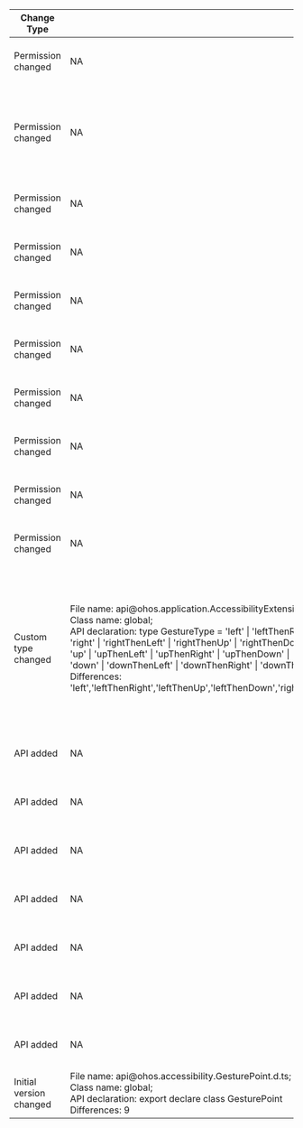 | Change Type | Old Version | New Version | d.ts File |
| ---- | ------ | ------ | -------- |
|Permission changed|NA|File name: api\@ohos.accessibility.config.d.ts;<br>Class name: config;<br>API declaration: function enableAbility(name: string, capability: Array\<accessibility.Capability>): Promise\<void>;<br>Differences: ohos.permission.WRITE_ACCESSIBILITY_CONFIG|api\@ohos.accessibility.config.d.ts|
|Permission changed|NA|File name: api\@ohos.accessibility.config.d.ts;<br>Class name: config;<br>API declaration: function enableAbility(<br>    name: string,<br>    capability: Array\<accessibility.Capability>,<br>    callback: AsyncCallback\<void><br>  ): void;<br>Differences: ohos.permission.WRITE_ACCESSIBILITY_CONFIG|api\@ohos.accessibility.config.d.ts|
|Permission changed|NA|File name: api\@ohos.accessibility.config.d.ts;<br>Class name: config;<br>API declaration: function disableAbility(name: string): Promise\<void>;<br>Differences: ohos.permission.WRITE_ACCESSIBILITY_CONFIG|api\@ohos.accessibility.config.d.ts|
|Permission changed|NA|File name: api\@ohos.accessibility.config.d.ts;<br>Class name: config;<br>API declaration: function disableAbility(name: string, callback: AsyncCallback\<void>): void;<br>Differences: ohos.permission.WRITE_ACCESSIBILITY_CONFIG|api\@ohos.accessibility.config.d.ts|
|Permission changed|NA|File name: api\@ohos.accessibility.config.d.ts;<br>Class name: config;<br>API declaration: function on(type: 'enabledAccessibilityExtensionListChange', callback: Callback\<void>): void;<br>Differences: ohos.permission.READ_ACCESSIBILITY_CONFIG|api\@ohos.accessibility.config.d.ts|
|Permission changed|NA|File name: api\@ohos.accessibility.config.d.ts;<br>Class name: config;<br>API declaration: function off(type: 'enabledAccessibilityExtensionListChange', callback?: Callback\<void>): void;<br>Differences: ohos.permission.READ_ACCESSIBILITY_CONFIG|api\@ohos.accessibility.config.d.ts|
|Permission changed|NA|File name: api\@ohos.accessibility.config.d.ts;<br>Class name: Config;<br>API declaration: set(value: T): Promise\<void>;<br>Differences: ohos.permission.WRITE_ACCESSIBILITY_CONFIG|api\@ohos.accessibility.config.d.ts|
|Permission changed|NA|File name: api\@ohos.accessibility.config.d.ts;<br>Class name: Config;<br>API declaration: set(value: T, callback: AsyncCallback\<void>): void;<br>Differences: ohos.permission.WRITE_ACCESSIBILITY_CONFIG|api\@ohos.accessibility.config.d.ts|
|Permission changed|NA|File name: api\@ohos.accessibility.config.d.ts;<br>Class name: Config;<br>API declaration: on(callback: Callback\<T>): void;<br>Differences: ohos.permission.READ_ACCESSIBILITY_CONFIG|api\@ohos.accessibility.config.d.ts|
|Permission changed|NA|File name: api\@ohos.accessibility.config.d.ts;<br>Class name: Config;<br>API declaration: off(callback?: Callback\<T>): void;<br>Differences: ohos.permission.READ_ACCESSIBILITY_CONFIG|api\@ohos.accessibility.config.d.ts|
|Custom type changed|File name: api\@ohos.application.AccessibilityExtensionAbility.d.ts;<br>Class name: global;<br>API declaration: type GestureType = 'left' \| 'leftThenRight' \| 'leftThenUp' \| 'leftThenDown' \|<br>  'right' \| 'rightThenLeft' \| 'rightThenUp' \| 'rightThenDown' \|<br>  'up' \| 'upThenLeft' \| 'upThenRight' \| 'upThenDown' \|<br>  'down' \| 'downThenLeft' \| 'downThenRight' \| 'downThenUp';<br>Differences: 'left','leftThenRight','leftThenUp','leftThenDown','right','rightThenLeft','rightThenUp','rightThenDown','up','upThenLeft','upThenRight','upThenDown','down','downThenLeft','downThenRight','downThenUp'|File name: api\@ohos.application.AccessibilityExtensionAbility.d.ts;<br>Class name: global;<br>API declaration: type GestureType = 'left' \| 'leftThenRight' \| 'leftThenUp' \| 'leftThenDown' \|<br>  'right' \| 'rightThenLeft' \| 'rightThenUp' \| 'rightThenDown' \|<br>  'up' \| 'upThenLeft' \| 'upThenRight' \| 'upThenDown' \|<br>  'down' \| 'downThenLeft' \| 'downThenRight' \| 'downThenUp' \|<br>  'twoFingerSingleTap' \| 'twoFingerDoubleTap' \| 'twoFingerDoubleTapAndHold' \| 'twoFingerTripleTap' \|<br>  'twoFingerTripleTapAndHold' \| 'threeFingerSingleTap' \| 'threeFingerDoubleTap' \| 'threeFingerDoubleTapAndHold' \|<br>  'threeFingerTripleTap' \| 'threeFingerTripleTapAndHold' \| 'fourFingerSingleTap' \| 'fourFingerDoubleTap' \|<br>  'fourFingerDoubleTapAndHold' \| 'fourFingerTripleTap' \| 'fourFingerTripleTapAndHold' \|<br>  'threeFingerSwipeUp' \| 'threeFingerSwipeDown' \| 'threeFingerSwipeLeft' \| 'threeFingerSwipeRight' \|<br>  'fourFingerSwipeUp' \| 'fourFingerSwipeDown' \| 'fourFingerSwipeLeft' \| 'fourFingerSwipeRight';<br>Differences: 'left','leftThenRight','leftThenUp','leftThenDown','right','rightThenLeft','rightThenUp','rightThenDown','up','upThenLeft','upThenRight','upThenDown','down','downThenLeft','downThenRight','downThenUp','twoFingerSingleTap','twoFingerDoubleTap','twoFingerDoubleTapAndHold','twoFingerTripleTap','twoFingerTripleTapAndHold','threeFingerSingleTap','threeFingerDoubleTap','threeFingerDoubleTapAndHold','threeFingerTripleTap','threeFingerTripleTapAndHold','fourFingerSingleTap','fourFingerDoubleTap','fourFingerDoubleTapAndHold','fourFingerTripleTap','fourFingerTripleTapAndHold','threeFingerSwipeUp','threeFingerSwipeDown','threeFingerSwipeLeft','threeFingerSwipeRight','fourFingerSwipeUp','fourFingerSwipeDown','fourFingerSwipeLeft','fourFingerSwipeRight'|api\@ohos.application.AccessibilityExtensionAbility.d.ts|
|API added|NA|File name: api\@ohos.accessibility.config.d.ts;<br>Class name: config;<br>API declaration: const daltonizationState: Config\<boolean>;<br>Differences: const daltonizationState: Config\<boolean>;|api\@ohos.accessibility.config.d.ts|
|API added|NA|File name: api\@ohos.accessibility.config.d.ts;<br>Class name: config;<br>API declaration: const shortkeyMultiTargets: Config\<Array\<string>>;<br>Differences: const shortkeyMultiTargets: Config\<Array\<string>>;|api\@ohos.accessibility.config.d.ts|
|API added|NA|File name: api\@ohos.accessibility.config.d.ts;<br>Class name: config;<br>API declaration: const clickResponseTime: Config\<ClickResponseTime>;<br>Differences: const clickResponseTime: Config\<ClickResponseTime>;|api\@ohos.accessibility.config.d.ts|
|API added|NA|File name: api\@ohos.accessibility.config.d.ts;<br>Class name: config;<br>API declaration: const ignoreRepeatClick: Config\<boolean>;<br>Differences: const ignoreRepeatClick: Config\<boolean>;|api\@ohos.accessibility.config.d.ts|
|API added|NA|File name: api\@ohos.accessibility.config.d.ts;<br>Class name: config;<br>API declaration: const repeatClickInterval: Config\<RepeatClickInterval>;<br>Differences: const repeatClickInterval: Config\<RepeatClickInterval>;|api\@ohos.accessibility.config.d.ts|
|API added|NA|File name: api\@ohos.accessibility.config.d.ts;<br>Class name: config;<br>API declaration: type ClickResponseTime = 'Short' \| 'Medium' \| 'Long';<br>Differences: type ClickResponseTime = 'Short' \| 'Medium' \| 'Long';|api\@ohos.accessibility.config.d.ts|
|API added|NA|File name: api\@ohos.accessibility.config.d.ts;<br>Class name: config;<br>API declaration: type RepeatClickInterval = 'Shortest' \| 'Short' \| 'Medium' \| 'Long' \| 'Longest';<br>Differences: type RepeatClickInterval = 'Shortest' \| 'Short' \| 'Medium' \| 'Long' \| 'Longest';|api\@ohos.accessibility.config.d.ts|
|Initial version changed|File name: api\@ohos.accessibility.GesturePoint.d.ts;<br>Class name: global;<br>API declaration: export declare class GesturePoint<br>Differences: 9|File name: api\@ohos.accessibility.GesturePoint.d.ts;<br>Class name: global;<br>API declaration: export declare class GesturePoint<br>Differences: -1|api\@ohos.accessibility.GesturePoint.d.ts|
